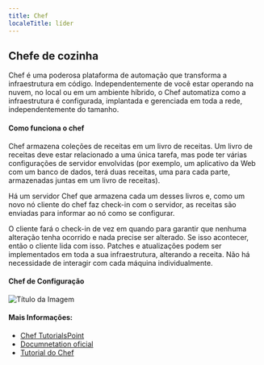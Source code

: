 ```yaml
---
title: Chef
localeTitle: líder
---
```

## Chefe de cozinha

Chef é uma poderosa plataforma de automação que transforma a infraestrutura em código. Independentemente de você estar operando na nuvem, no local ou em um ambiente híbrido, o Chef automatiza como a infraestrutura é configurada, implantada e gerenciada em toda a rede, independentemente do tamanho.

#### Como funciona o chef

Chef armazena coleções de receitas em um livro de receitas. Um livro de receitas deve estar relacionado a uma única tarefa, mas pode ter várias configurações de servidor envolvidas (por exemplo, um aplicativo da Web com um banco de dados, terá duas receitas, uma para cada parte, armazenadas juntas em um livro de receitas).

Há um servidor Chef que armazena cada um desses livros e, como um novo nó cliente do chef faz check-in com o servidor, as receitas são enviadas para informar ao nó como se configurar.

O cliente fará o check-in de vez em quando para garantir que nenhuma alteração tenha ocorrido e nada precise ser alterado. Se isso acontecer, então o cliente lida com isso. Patches e atualizações podem ser implementados em toda a sua infraestrutura, alterando a receita. Não há necessidade de interagir com cada máquina individualmente.

#### Chef de Configuração

![Título da Imagem](https://regmedia.co.uk/2015/10/07/chef_configuration_management.jpg)

#### Mais Informações:

*   [Chef TutorialsPoint](https://www.tutorialspoint.com/chef/chef_overview.htm)
*   [Documnetation oficial](https://docs.chef.io/chef_overview.html)
*   [Tutorial do Chef](http://gettingstartedwithchef.com/)